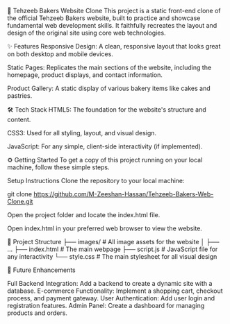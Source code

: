 🍰 Tehzeeb Bakers Website Clone
This project is a static front-end clone of the official Tehzeeb Bakers website, built to practice and showcase fundamental web development skills. It faithfully recreates the layout and design of the original site using core web technologies.

✨ Features
Responsive Design: A clean, responsive layout that looks great on both desktop and mobile devices.

Static Pages: Replicates the main sections of the website, including the homepage, product displays, and contact information.

Product Gallery: A static display of various bakery items like cakes and pastries.

🛠️ Tech Stack
HTML5: The foundation for the website's structure and content.

CSS3: Used for all styling, layout, and visual design.

JavaScript: For any simple, client-side interactivity (if implemented).

⚙️ Getting Started
To get a copy of this project running on your local machine, follow these simple steps.

Setup Instructions
Clone the repository to your local machine:

git clone https://github.com/M-Zeeshan-Hassan/Tehzeeb-Bakers-Web-Clone.git

Open the project folder and locate the index.html file.

Open index.html in your preferred web browser to view the website.

📂 Project Structure
├── images/            # All image assets for the website
│   ├── ...
├── index.html         # The main webpage
├── script.js          # JavaScript file for any interactivity
└── style.css          # The main stylesheet for all visual design

🔮 Future Enhancements

Full Backend Integration: Add a backend to create a dynamic site with a database.
E-commerce Functionality: Implement a shopping cart, checkout process, and payment gateway.
User Authentication: Add user login and registration features.
Admin Panel: Create a dashboard for managing products and orders.
